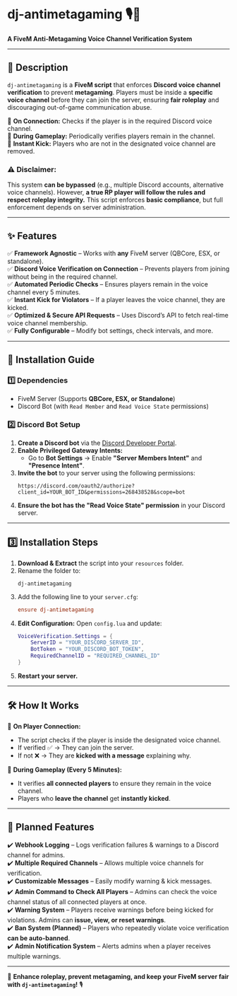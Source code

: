 # **dj-antimetagaming** 🎙🚫  
**A FiveM Anti-Metagaming Voice Channel Verification System**  

---

## **📌 Description**  
`dj-antimetagaming` is a **FiveM script** that enforces **Discord voice channel verification** to prevent **metagaming**. Players must be inside a **specific voice channel** before they can join the server, ensuring **fair roleplay** and discouraging out-of-game communication abuse.  

🔹 **On Connection:** Checks if the player is in the required Discord voice channel.  
🔹 **During Gameplay:** Periodically verifies players remain in the channel.  
🔹 **Instant Kick:** Players who are not in the designated voice channel are removed.  

### **⚠️ Disclaimer:**  
This system **can be bypassed** (e.g., multiple Discord accounts, alternative voice channels). However, **a true RP player will follow the rules and respect roleplay integrity.** This script enforces **basic compliance**, but full enforcement depends on server administration.  

---

## **✨ Features**  
✅ **Framework Agnostic** – Works with **any** FiveM server (QBCore, ESX, or standalone).  
✅ **Discord Voice Verification on Connection** – Prevents players from joining without being in the required channel.  
✅ **Automated Periodic Checks** – Ensures players remain in the voice channel every 5 minutes.  
✅ **Instant Kick for Violators** – If a player leaves the voice channel, they are kicked.  
✅ **Optimized & Secure API Requests** – Uses Discord’s API to fetch real-time voice channel membership.  
✅ **Fully Configurable** – Modify bot settings, check intervals, and more.  

---

## **📂 Installation Guide**  

### **1️⃣ Dependencies**  
- FiveM Server (Supports **QBCore, ESX, or Standalone**)  
- Discord Bot (with `Read Member` and `Read Voice State` permissions)  

### **2️⃣ Discord Bot Setup**  
1. **Create a Discord bot** via the [Discord Developer Portal](https://discord.com/developers/applications).  
2. **Enable Privileged Gateway Intents:**  
   - Go to **Bot Settings** → Enable **"Server Members Intent"** and **"Presence Intent"**.  
3. **Invite the bot** to your server using the following permissions:  
   ```
   https://discord.com/oauth2/authorize?client_id=YOUR_BOT_ID&permissions=268438528&scope=bot
   ```
4. **Ensure the bot has the "Read Voice State" permission** in your Discord server.  

---

## **3️⃣ Installation Steps**  
1. **Download & Extract** the script into your `resources` folder.  
2. Rename the folder to:  
   ```
   dj-antimetagaming
   ```
3. Add the following line to your `server.cfg`:  
   ```ini
   ensure dj-antimetagaming
   ```
4. **Edit Configuration:** Open `config.lua` and update:  
   ```lua
   VoiceVerification.Settings = {
       ServerID = "YOUR_DISCORD_SERVER_ID",
       BotToken = "YOUR_DISCORD_BOT_TOKEN",
       RequiredChannelID = "REQUIRED_CHANNEL_ID"
   }
   ```
5. **Restart your server.**  

---

## **🛠 How It Works**  
🔹 **On Player Connection:**  
- The script checks if the player is inside the designated voice channel.  
- If verified ✅ → They can join the server.  
- If not ❌ → They are **kicked with a message** explaining why.  

🔹 **During Gameplay (Every 5 Minutes):**  
- It verifies **all connected players** to ensure they remain in the voice channel.  
- Players who **leave the channel** get **instantly kicked**.
  
---

## **🚀 Planned Features**  
✔️ **Webhook Logging** – Logs verification failures & warnings to a Discord channel for admins.  
✔️ **Multiple Required Channels** – Allows multiple voice channels for verification.  
✔️ **Customizable Messages** – Easily modify warning & kick messages.  
✔️ **Admin Command to Check All Players** – Admins can check the voice channel status of all connected players at once.  
✔️ **Warning System** – Players receive warnings before being kicked for violations. Admins can **issue, view, or reset warnings**.  
✔️ **Ban System (Planned)** – Players who repeatedly violate voice verification **can be auto-banned**.  
✔️ **Admin Notification System** – Alerts admins when a player receives multiple warnings.  

---


🚀 **Enhance roleplay, prevent metagaming, and keep your FiveM server fair with `dj-antimetagaming`!** 🎙
